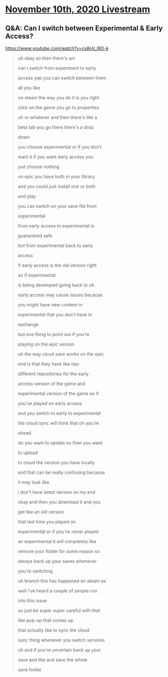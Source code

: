 # [November 10th, 2020 Livestream](../2020-11-10.md)
## Q&A: Can I switch between Experimental & Early Access?
https://www.youtube.com/watch?v=cs8oV_l9O-k
> uh okay so then there's um
>
> can i switch from experiment to early
>
> access yep you can switch between them
>
> all you like
>
> on steam the way you do it is you right
>
> click on the game you go to properties
>
> uh or whatever and then there's like a
>
> beta tab you go there there's a drop
>
> down
>
> you choose experimental or if you don't
>
> want it if you want early access you
>
> just choose nothing
>
> on epic you have both in your library
>
> and you could just install one or both
>
> and play
>
> you can switch on your save file from
>
> experimental
>
> from early access to experimental is
>
> guaranteed safe
>
> but from experimental back to early
>
> access
>
> if early access is the old version right
>
> so if experimental
>
> is being developed going back to uh
>
> early access may cause issues because
>
> you might have new content in
>
> experimental that you don't have in
>
> exchange
>
> but one thing to point out if you're
>
> playing on the epic version
>
> uh the way cloud save works on the epic
>
> end is that they have like two
>
> different repositories for the early
>
> access version of the game and
>
> experimental version of the game so if
>
> you've played on early access
>
> and you switch to early to experimental
>
> the cloud sync will think that oh you're
>
> ahead
>
> do you want to update so then you want
>
> to upload
>
> to cloud the version you have locally
>
> and that can be really confusing because
>
> it may look like
>
> i don't have latest version on my end
>
> okay and then you download it and you
>
> get like an old version
>
> that last time you played on
>
> experimental or if you've never played
>
> an experimental it will completely like
>
> remove your folder for some reason so
>
> always back up your saves whenever
>
> you're switching
>
> uh branch this has happened on steam as
>
> well i've heard a couple of people run
>
> into this issue
>
> so just be super super careful with that
>
> like pop-up that comes up
>
> that actually like to sync the cloud
>
> sync thing whenever you switch versions
>
> uh and if you're uncertain back up your
>
> save and like and save the whole
>
> save folder
>
